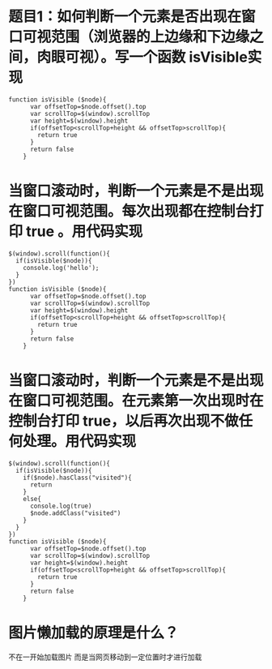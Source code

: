 # 题目1：如何判断一个元素是否出现在窗口可视范围（浏览器的上边缘和下边缘之间，肉眼可视）。写一个函数 isVisible实现
```
function isVisible ($node){
      var offsetTop=$node.offset().top
      var scrollTop=$(window).scrollTop
      var height=$(window).height
      if(offsetTop<scrollTop+height && offsetTop>scrollTop){
        return true
      }
      return false
    }
```
# 当窗口滚动时，判断一个元素是不是出现在窗口可视范围。每次出现都在控制台打印 true 。用代码实现
```
$(window).scroll(function(){
  if(isVisible($node)){
    console.log('hello');
  }
})
function isVisible ($node){
      var offsetTop=$node.offset().top
      var scrollTop=$(window).scrollTop
      var height=$(window).height
      if(offsetTop<scrollTop+height && offsetTop>scrollTop){
        return true
      }
      return false
    }
```
# 当窗口滚动时，判断一个元素是不是出现在窗口可视范围。在元素第一次出现时在控制台打印 true，以后再次出现不做任何处理。用代码实现
```
$(window).scroll(function(){
  if(isVisible($node)){
    if($node).hasClass("visited"){
      return
    }
    else{
      console.log(true)
      $node.addClass("visited")
    }
  }
})
function isVisible ($node){
      var offsetTop=$node.offset().top
      var scrollTop=$(window).scrollTop
      var height=$(window).height
      if(offsetTop<scrollTop+height && offsetTop>scrollTop){
        return true
      }
      return false
    }
```
# 图片懒加载的原理是什么？
不在一开始加载图片 而是当网页移动到一定位置时才进行加载
